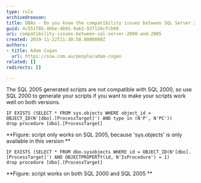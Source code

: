 ```yaml
---
type: rule
archivedreason: 
title: DBAs - Do you know the compatibility issues between SQL Server 2000 and 2005?
guid: 4c551f85-4bbe-4b91-9a61-937119cfcb99
uri: compatibility-issues-between-sql-server-2000-and-2005
created: 2019-11-22T21:30:50.0000000Z
authors:
- title: Adam Cogan
  url: https://ssw.com.au/people/adam-cogan
related: []
redirects: []

---
```


The SQL 2005 generated scripts are not compatible with SQL 2000, so use SQL 2000 to generate your scripts if you want to make your scripts work well on both versions.

<!--endintro-->



```
IF EXISTS (SELECT * FROM sys.objects WHERE object_id = OBJECT_ID(N'[dbo].[ProcessTarget]') AND type in (N'P', N'PC'))
drop procedure [dbo].[ProcessTarget]
```


 **Figure: script only works on SQL 2005, because 'sys.objects' is only available in this version
** 


```
IF EXISTS (SELECT * FROM dbo.sysobjects WHERE id = OBJECT_ID(N'[dbo].[ProcessTarget]') AND OBJECTPROPERTY(id, N'IsProcedure') = 1)
drop procedure [dbo].[ProcessTarget]
```


 **Figure: script works on both SQL 2000 and SQL 2005
**
